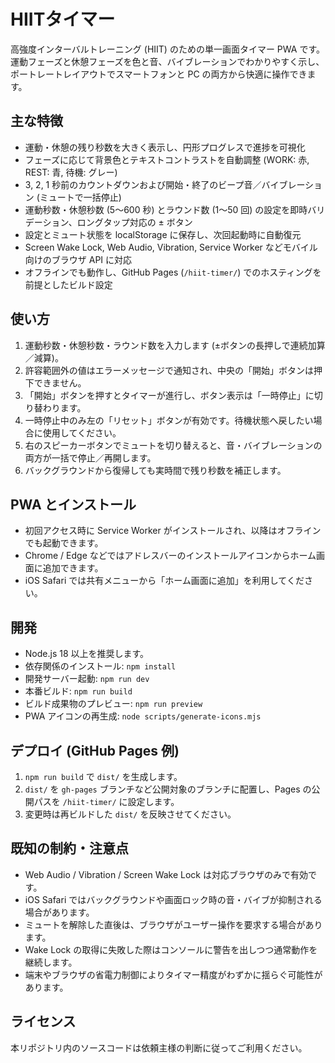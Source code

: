 ﻿# HIITタイマー

高強度インターバルトレーニング (HIIT) のための単一画面タイマー PWA です。運動フェーズと休憩フェーズを色と音、バイブレーションでわかりやすく示し、ポートレートレイアウトでスマートフォンと PC の両方から快適に操作できます。

## 主な特徴
- 運動・休憩の残り秒数を大きく表示し、円形プログレスで進捗を可視化
- フェーズに応じて背景色とテキストコントラストを自動調整 (WORK: 赤, REST: 青, 待機: グレー)
- 3, 2, 1 秒前のカウントダウンおよび開始・終了のビープ音／バイブレーション (ミュートで一括停止)
- 運動秒数・休憩秒数 (5〜600 秒) とラウンド数 (1〜50 回) の設定を即時バリデーション、ロングタップ対応の ± ボタン
- 設定とミュート状態を localStorage に保存し、次回起動時に自動復元
- Screen Wake Lock, Web Audio, Vibration, Service Worker などモバイル向けのブラウザ API に対応
- オフラインでも動作し、GitHub Pages (`/hiit-timer/`) でのホスティングを前提としたビルド設定

## 使い方
1. 運動秒数・休憩秒数・ラウンド数を入力します (±ボタンの長押しで連続加算／減算)。
2. 許容範囲外の値はエラーメッセージで通知され、中央の「開始」ボタンは押下できません。
3. 「開始」ボタンを押すとタイマーが進行し、ボタン表示は「一時停止」に切り替わります。
4. 一時停止中のみ左の「リセット」ボタンが有効です。待機状態へ戻したい場合に使用してください。
5. 右のスピーカーボタンでミュートを切り替えると、音・バイブレーションの両方が一括で停止／再開します。
6. バックグラウンドから復帰しても実時間で残り秒数を補正します。

## PWA とインストール
- 初回アクセス時に Service Worker がインストールされ、以降はオフラインでも起動できます。
- Chrome / Edge などではアドレスバーのインストールアイコンからホーム画面に追加できます。
- iOS Safari では共有メニューから「ホーム画面に追加」を利用してください。

## 開発
- Node.js 18 以上を推奨します。
- 依存関係のインストール: `npm install`
- 開発サーバー起動: `npm run dev`
- 本番ビルド: `npm run build`
- ビルド成果物のプレビュー: `npm run preview`
- PWA アイコンの再生成: `node scripts/generate-icons.mjs`

## デプロイ (GitHub Pages 例)
1. `npm run build` で `dist/` を生成します。
2. `dist/` を `gh-pages` ブランチなど公開対象のブランチに配置し、Pages の公開パスを `/hiit-timer/` に設定します。
3. 変更時は再ビルドした `dist/` を反映させてください。

## 既知の制約・注意点
- Web Audio / Vibration / Screen Wake Lock は対応ブラウザのみで有効です。
- iOS Safari ではバックグラウンドや画面ロック時の音・バイブが抑制される場合があります。
- ミュートを解除した直後は、ブラウザがユーザー操作を要求する場合があります。
- Wake Lock の取得に失敗した際はコンソールに警告を出しつつ通常動作を継続します。
- 端末やブラウザの省電力制御によりタイマー精度がわずかに揺らぐ可能性があります。

## ライセンス
本リポジトリ内のソースコードは依頼主様の判断に従ってご利用ください。
